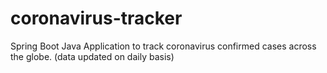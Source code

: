# coronavirus-tracker
Spring Boot Java Application to track coronavirus confirmed cases across the globe. (data updated on daily basis)

